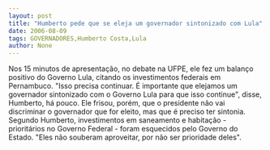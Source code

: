 ```yaml
---
layout: post
title: "Humberto pede que se eleja um governador sintonizado com Lula"
date: 2006-08-09
tags: GOVERNADORES,Humberto Costa,Lula
author: None
---
```


Nos 15 minutos de apresentação, no debate na UFPE, ele fez um balanço positivo do Governo Lula, citando os investimentos federais em Pernambuco. \"Isso precisa continuar. É importante que elejamos um governador sintonizado com o Governo Lula para que isso continue\", disse, Humberto, há pouco. 
Ele frisou, porém, que o presidente não vai discriminar o governador que for eleito, mas que é preciso ter sintonia. Segundo Humberto, investimentos em saneamento e habitação - prioritários no Governo Federal - foram esquecidos pelo Governo do Estado. \"Eles não souberam aproveitar, por não ser prioridade deles\".  